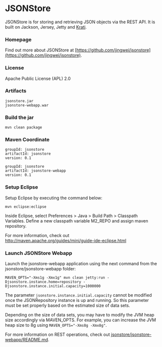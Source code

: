 # JSONStore 

JSONStore is for storing and retrieving JSON objects via the REST API.
It is built on Jackson, Jersey, Jetty and [Krati](http://sna-projects.com/krati/).

### Homepage

Find out more about JSONStore at [https://github.com/jingwei/jsonstore](https://github.com/jingwei/jsonstore).

### License

Apache Public License (APL) 2.0

### Artifacts

    jsonstore.jar
    jsonstore-webapp.war

### Build the jar

    mvn clean package

### Maven Coordinate

    groupId: jsonstore
    artifactId: jsonstore
    version: 0.1

    groupId: jsonstore
    artifactId: jsonstore-webapp
    version: 0.1

### Setup Eclipse

Setup Eclipse by executing the command below:

    mvn eclipse:eclipse

Inside Eclipse, select Preferences > Java > Build Path > Classpath Variables. Define a new classpath variable M2_REPO and assign maven repository.

For more information, check out http://maven.apache.org/guides/mini/guide-ide-eclipse.html

### Launch JSONStore Webapp 

Launch the jsonstore-webapp application using the next command from the jsonstore/jsonstore-webapp folder:

    MAVEN_OPTS="-Xms1g -Xmx1g" mvn clean jetty:run -Djsonstore.instance.home=repository -Djsonstore.instance.initial.capacity=1000000

The parameter <code>jsonstore.instance.initial.capacity</code> cannot be modified once the JSONRepository instance is up and running.
So this parameter must be set properly based on the estimated size of data sets.

Depending on the size of data sets, you may have to modify the JVM heap size accordingly via MAVEN_OPTS.
For example, you can increase the JVM heap size to 8g using <code>MAVEN_OPTS="-Xms8g -Xmx8g"</code>.

For more information on REST operations, check out [jsonstore/jsonstore-webapp/README.md](https://github.com/jingwei/jsonstore/blob/master/jsonstore-webapp/README.md).
